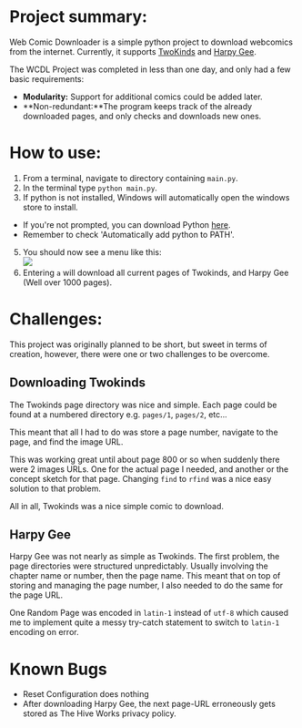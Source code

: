 Project summary:
================

Web Comic Downloader is a simple python project to download webcomics from the internet. Currently, it supports [TwoKinds](http://twokinds.keenspot.com/) and [Harpy Gee](https://www.harpygee.com/).

The WCDL Project was completed in less than one day, and only had a few basic requirements:

*   **Modularity:** Support for additional comics could be added later.
*   **Non-redundant:**The program keeps track of the already downloaded pages, and only checks and downloads new ones.

How to use:
===========

1.  From a terminal, navigate to directory containing `main.py`.
2.  In the terminal type `python main.py`.
3.  If python is not installed, Windows will automatically open the windows store to install.

*   If you're not prompted, you can download Python [here](https://www.python.org/downloads/).
*   Remember to check 'Automatically add python to PATH'.

5.  You should now see a menu like this:  
    ![](/public-images/projects/wcdl/main.png)
6.  Entering `a` will download all current pages of Twokinds, and Harpy Gee (Well over 1000 pages).

Challenges:
===========

This project was originally planned to be short, but sweet in terms of creation, however, there were one or two challenges to be overcome.

Downloading Twokinds
--------------------

The Twokinds page directory was nice and simple. Each page could be found at a numbered directory e.g. `pages/1`, `pages/2`, etc...

This meant that all I had to do was store a page number, navigate to the page, and find the image URL.

This was working great until about page 800 or so when suddenly there were 2 images URLs. One for the actual page I needed, and another or the concept sketch for that page. Changing `find` to `rfind` was a nice easy solution to that problem.

All in all, Twokinds was a nice simple comic to download.

Harpy Gee
---------

Harpy Gee was not nearly as simple as Twokinds. The first problem, the page directories were structured unpredictably. Usually involving the chapter name or number, then the page name. This meant that on top of storing and managing the page number, I also needed to do the same for the page URL.

One Random Page was encoded in `latin-1` instead of `utf-8` which caused me to implement quite a messy try-catch statement to switch to `latin-1` encoding on error.

Known Bugs
==========

*   Reset Configuration does nothing
*   After downloading Harpy Gee, the next page-URL erroneously gets stored as The Hive Works privacy policy.

